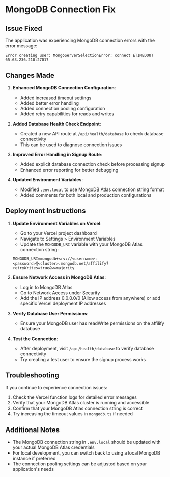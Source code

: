 # MongoDB Connection Fix

## Issue Fixed

The application was experiencing MongoDB connection errors with the error message:
```
Error creating user: MongoServerSelectionError: connect ETIMEDOUT 65.63.236.210:27017
```

## Changes Made

1. **Enhanced MongoDB Connection Configuration**:
   - Added increased timeout settings
   - Added better error handling
   - Added connection pooling configuration
   - Added retry capabilities for reads and writes

2. **Added Database Health Check Endpoint**:
   - Created a new API route at `/api/health/database` to check database connectivity
   - This can be used to diagnose connection issues

3. **Improved Error Handling in Signup Route**:
   - Added explicit database connection check before processing signup
   - Enhanced error reporting for better debugging

4. **Updated Environment Variables**:
   - Modified `.env.local` to use MongoDB Atlas connection string format
   - Added comments for both local and production configurations

## Deployment Instructions

1. **Update Environment Variables on Vercel**:
   - Go to your Vercel project dashboard
   - Navigate to Settings > Environment Variables
   - Update the `MONGODB_URI` variable with your MongoDB Atlas connection string:
   ```
   MONGODB_URI=mongodb+srv://<username>:<password>@<cluster>.mongodb.net/affilify?retryWrites=true&w=majority
   ```

2. **Ensure Network Access in MongoDB Atlas**:
   - Log in to MongoDB Atlas
   - Go to Network Access under Security
   - Add the IP address 0.0.0.0/0 (Allow access from anywhere) or add specific Vercel deployment IP addresses

3. **Verify Database User Permissions**:
   - Ensure your MongoDB user has readWrite permissions on the affilify database

4. **Test the Connection**:
   - After deployment, visit `/api/health/database` to verify database connectivity
   - Try creating a test user to ensure the signup process works

## Troubleshooting

If you continue to experience connection issues:

1. Check the Vercel function logs for detailed error messages
2. Verify that your MongoDB Atlas cluster is running and accessible
3. Confirm that your MongoDB Atlas connection string is correct
4. Try increasing the timeout values in `mongodb.ts` if needed

## Additional Notes

- The MongoDB connection string in `.env.local` should be updated with your actual MongoDB Atlas credentials
- For local development, you can switch back to using a local MongoDB instance if preferred
- The connection pooling settings can be adjusted based on your application's needs
